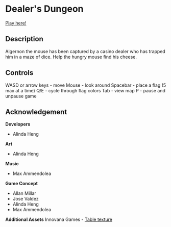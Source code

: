 # Dealer's Dungeon

[Play here!](https://alinda.itch.io/dealers_dungeon)
 
## Description
Algernon the mouse has been captured by a casino dealer who has trapped him in a maze of dice. Help the hungry mouse find his cheese.

## Controls
WASD or arrow keys - move
Mouse - look around
Spacebar - place a flag (5 max at a time)
Q/E - cycle through flag colors
Tab - view map
P - pause and unpause game

## Acknowledgement
**Developers**
* Alinda Heng

**Art**
* Alinda Heng

**Music**
* Max Ammendolea

**Game Concept**
* Allan Millar
* Jose Valdez
* Alinda Heng
* Max Ammendolea

**Additional Assets**
Innovana Games - [Table texture](https://assetstore.unity.com/packages/2d/textures-materials/wood/hand-painted-seamless-wood-texture-vol-6-162145)
